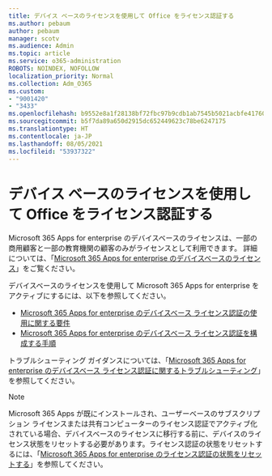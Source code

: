 ```yaml
---
title: デバイス ベースのライセンスを使用して Office をライセンス認証する
ms.author: pebaum
author: pebaum
manager: scotv
ms.audience: Admin
ms.topic: article
ms.service: o365-administration
ROBOTS: NOINDEX, NOFOLLOW
localization_priority: Normal
ms.collection: Adm_O365
ms.custom:
- "9001420"
- "3433"
ms.openlocfilehash: b9552e8a1f28138bf72fbc97b9cdb1ab7545b5021acbfe417602d49d351de4c2
ms.sourcegitcommit: b5f7da89a650d2915dc652449623c78be6247175
ms.translationtype: HT
ms.contentlocale: ja-JP
ms.lasthandoff: 08/05/2021
ms.locfileid: "53937322"
---
```

# <a name="activating-office-using-device-based-licensing"></a>デバイス ベースのライセンスを使用して Office をライセンス認証する

Microsoft 365 Apps for enterprise のデバイスベースのライセンスは、一部の商用顧客と一部の教育機関の顧客のみがライセンスとして利用できます。 詳細については、「[Microsoft 365 Apps for enterprise のデバイスベースのライセンス](https://docs.microsoft.com/deployoffice/device-based-licensing)」をご覧ください。

デバイスベースのライセンスを使用して Microsoft 365 Apps for enterprise をアクティブにするには、以下を参照してください。

- [Microsoft 365 Apps for enterprise のデバイスベース ライセンス認証の使用に関する要件](https://docs.microsoft.com/deployoffice/device-based-licensing#requirements-for-using-device-based-licensing-for-microsoft-365-apps-for-enterprise)
- [Microsoft 365 Apps for enterprise のデバイスベース ライセンス認証を構成する手順](https://docs.microsoft.com/deployoffice/device-based-licensing#steps-to-configure-device-based-licensing-for-microsoft-365-apps-for-enterprise)

トラブルシューティング ガイダンスについては、「[Microsoft 365 Apps for enterprise のデバイスベース ライセンス認証に関するトラブルシューティング](https://docs.microsoft.com/deployoffice/device-based-licensing#troubleshoot-device-based-licensing-for-microsoft-365-apps-for-enterprise)」を参照してください。

> [!NOTE]
> Microsoft 365 Apps が既にインストールされ、ユーザーベースのサブスクリプション ライセンスまたは共有コンピューターのライセンス認証でアクティブ化されている場合、デバイスベースのライセンスに移行する前に、デバイスのライセンス状態をリセットする必要があります。ライセンス認証の状態をリセットするには、「[Microsoft 365 Apps for enterprise のライセンス認証の状態をリセットする](https://docs.microsoft.com/office/troubleshoot/activation/reset-office-365-proplus-activation-state)」を参照してください。
